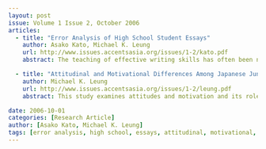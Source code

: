 ```yaml
---
layout: post
issue: Volume 1 Issue 2, October 2006
articles:
  - title: "Error Analysis of High School Student Essays"
    author: Asako Kato, Michael K. Leung
    url: http://www.issues.accentsasia.org/issues/1-2/kato.pdf
    abstract: The teaching of effective writing skills has often been neglected in Japanese high school curriculums despite the fact that the Ministry of Education places an emphasis on writing as an important productive skill. To what extent can high school students “write” essays in English? This paper focuses on prominent errors found in high school students’ essays submitted to an annual writing contest in Saitama Prefecture, eastern Japan. The paper also explores ways to effectively teach and learn writing in Japan.

  - title: "Attitudinal and Motivational Differences Among Japanese Junior High School Students Towards English Education in Japan"
    author: Michael K. Leung
    url: http://www.issues.accentsasia.org/issues/1-2/leung.pdf
    abstract: This study examines attitudes and motivation and its role in the study of English in the Japanese junior high school EFL setting. Using extensive qualitative and statistical quantitative data analysis, the author attempts to gauge attitudinal and motivational trends among junior high school students towards English education. The purpose of this study was to investigate the primary sources of motivation for students, and whether there would be changes in these attitudes and motivations towards English education as they progressed from their first-year to third-year of study.

date: 2006-10-01
categories: [Research Article]
author: [Asako Kato, Michael K. Leung]
tags: [error analysis, high school, essays, attitudinal, motivational, junior high school, English]
---
```

